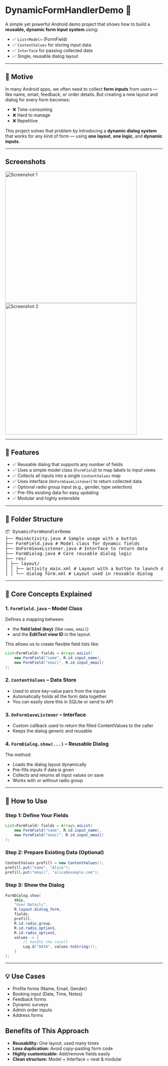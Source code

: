 # DynamicFormHandlerDemo 🚀

A simple yet powerful Android demo project that shows how to build a **reusable, dynamic form input system** using:
- ✅ `List<Model>` (FormField)
- ✅ `ContentValues` for storing input data
- ✅ `Interface` for passing collected data
- ✅ Single, reusable dialog layout

---

## 🎯 Motive

In many Android apps, we often need to collect **form inputs** from users — like name, email, feedback, or order details. But creating a new layout and dialog for every form becomes:

- ❌ Time-consuming
- ❌ Hard to manage
- ❌ Repetitive

This project solves that problem by introducing a **dynamic dialog system** that works for any kind of form — using **one layout**, **one logic**, and **dynamic inputs**.

---

## Screenshots
<img src="/screenshots/S1.png" alt="Screenshot 1" height="420px">
<img src="/screenshots/S2.png" alt="Screenshot 2" height="420px">

---
## 📌 Features

- ✅ Reusable dialog that supports any number of fields
- ✅ Uses a simple model class (`FormField`) to map labels to input views
- ✅ Collects all inputs into a single `ContentValues` map
- ✅ Uses interface (`OnFormSaveListener`) to return collected data
- ✅ Optional radio group input (e.g., gender, type selection)
- ✅ Pre-fills existing data for easy updating
- ✅ Modular and highly extensible

---

## 📁 Folder Structure

<pre>
📦 DynamicFormHandlerDemo
├── MainActivity.java # Sample usage with a button
├── FormField.java # Model class for dynamic fields
├── OnFormSaveListener.java # Interface to return data
├── FormDialog.java # Core reusable dialog logic
├── res/
│ ├── layout/
│ │ ├── activity_main.xml # Layout with a button to launch dialog
│ │ └── dialog_form.xml # Layout used in reusable dialog
</pre>

---



## 🧠 Core Concepts Explained

### 1. `FormField.java` – Model Class
Defines a mapping between:
- the **field label (key)** (like `name`, `email`)
- and the **EditText view ID** in the layout.

This allows us to create flexible field lists like:
```java
List<FormField> fields = Arrays.asList(
    new FormField("name", R.id.input_name),
    new FormField("email", R.id.input_email)
);
```

### 2. `ContentValues` – Data Store
- Used to store key-value pairs from the inputs
- Automatically holds all the form data together
- You can easily store this in SQLite or send to API

### 3. `OnFormSaveListener` – Interface
- Custom callback used to return the filled ContentValues to the caller
- Keeps the dialog generic and reusable

### 4. `FormDialog.show(...)` – Reusable Dialog
The method:
 - Loads the dialog layout dynamically
 - Pre-fills inputs if data is given
 - Collects and returns all input values on save
 - Works with or without radio group

---

## 🧪 How to Use

### Step 1: Define Your Fields
```java
List<FormField> fields = Arrays.asList(
    new FormField("name", R.id.input_name),
    new FormField("email", R.id.input_email)
);
```

### Step 2: Prepare Existing Data (Optional)
```java
ContentValues prefill = new ContentValues();
prefill.put("name", "Alice");
prefill.put("email", "alice@example.com");
```

### Step 3: Show the Dialog
```java
FormDialog.show(
    this,
    "User Details",
    R.layout.dialog_form,
    fields,
    prefill,
    R.id.radio_group,
    R.id.radio_option1,
    R.id.radio_option2,
    values -> {
        // handle the result
        Log.d("DATA", values.toString());
    }
);
```

---

## 💡 Use Cases
 - Profile forms (Name, Email, Gender)
 - Booking input (Date, Time, Notes)
 - Feedback forms
 - Dynamic surveys
 - Admin order inputs
 - Address forms

## Benefits of This Approach
 - **Reusability:** One layout, used many times
 - **Less duplication:** Avoid copy-pasting form code
 - **Highly customizable:** Add/remove fields easily
 - **Clean structure:** Model + Interface = neat & modular